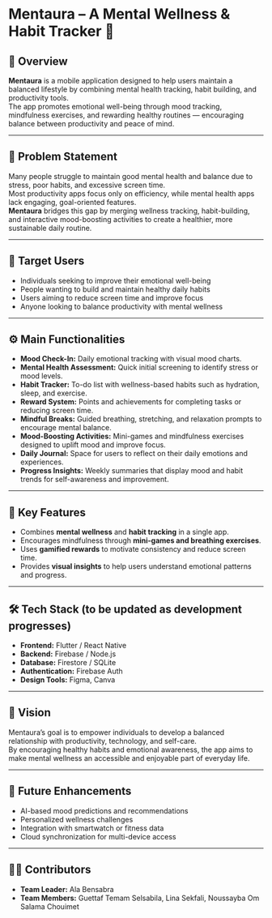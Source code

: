 # Mentaura – A Mental Wellness & Habit Tracker 🌿

## 📱 Overview
**Mentaura** is a mobile application designed to help users maintain a balanced lifestyle by combining mental health tracking, habit building, and productivity tools.  
The app promotes emotional well-being through mood tracking, mindfulness exercises, and rewarding healthy routines — encouraging balance between productivity and peace of mind.

---

## 🎯 Problem Statement
Many people struggle to maintain good mental health and balance due to stress, poor habits, and excessive screen time.  
Most productivity apps focus only on efficiency, while mental health apps lack engaging, goal-oriented features.  
**Mentaura** bridges this gap by merging wellness tracking, habit-building, and interactive mood-boosting activities to create a healthier, more sustainable daily routine.

---

## 👥 Target Users
- Individuals seeking to improve their emotional well-being  
- People wanting to build and maintain healthy daily habits  
- Users aiming to reduce screen time and improve focus  
- Anyone looking to balance productivity with mental wellness  

---

## ⚙️ Main Functionalities

- **Mood Check-In:** Daily emotional tracking with visual mood charts.  
- **Mental Health Assessment:** Quick initial screening to identify stress or mood levels.  
- **Habit Tracker:** To-do list with wellness-based habits such as hydration, sleep, and exercise.  
- **Reward System:** Points and achievements for completing tasks or reducing screen time.  
- **Mindful Breaks:** Guided breathing, stretching, and relaxation prompts to encourage mental balance.  
- **Mood-Boosting Activities:** Mini-games and mindfulness exercises designed to uplift mood and improve focus.  
- **Daily Journal:** Space for users to reflect on their daily emotions and experiences.  
- **Progress Insights:** Weekly summaries that display mood and habit trends for self-awareness and improvement.  

---

## 🧩 Key Features
- Combines **mental wellness** and **habit tracking** in a single app.  
- Encourages mindfulness through **mini-games and breathing exercises**.  
- Uses **gamified rewards** to motivate consistency and reduce screen time.  
- Provides **visual insights** to help users understand emotional patterns and progress.  

---

## 🛠️ Tech Stack (to be updated as development progresses)
- **Frontend:** Flutter / React Native  
- **Backend:** Firebase / Node.js  
- **Database:** Firestore / SQLite  
- **Authentication:** Firebase Auth  
- **Design Tools:** Figma, Canva  

---

## 🧠 Vision
Mentaura’s goal is to empower individuals to develop a balanced relationship with productivity, technology, and self-care.  
By encouraging healthy habits and emotional awareness, the app aims to make mental wellness an accessible and enjoyable part of everyday life.

---

## 🚀 Future Enhancements
- AI-based mood predictions and recommendations  
- Personalized wellness challenges  
- Integration with smartwatch or fitness data  
- Cloud synchronization for multi-device access  

---

## 👩‍💻 Contributors
- **Team Leader:** Ala Bensabra 
- **Team Members:** Guettaf Temam Selsabila, Lina Sekfali, Noussayba Om Salama Chouimet  


